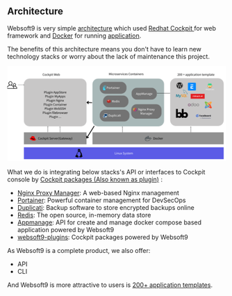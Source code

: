 ## Architecture

Websoft9 is very simple [architecture](https://www.canva.cn/design/DAFpI9loqzQ/hI_2vrtfoK7zJwauhJzipQ/view?utm_content=DAFpI9loqzQ&utm_campaign=designshare&utm_medium=link&utm_source=publishsharelink) which used [Redhat Cockpit ](https://cockpit-project.org/) for web framework and [Docker](https://www.docker.com/) for running [application](https://github.com/Websoft9/docker-library).  

The benefits of this architecture means you don't have to learn new technology stacks or worry about the lack of maintenance this project.

![Alt text](image/archi.png)


What we do is integrating below stacks's API or interfaces to Cockpit console by [Cockpit packages (Also known as plugin)](https://cockpit-project.org/guide/latest/packages.html) :  

- [Nginx Proxy Manager](https://nginxproxymanager.com/): A web-based Nginx management
- [Portainer](https://www.portainer.io/): Powerful container management for DevSecOps
- [Duplicati](https://www.duplicati.com/): Backup software to store encrypted backups online
- [Redis](https://redis.io/): The open source, in-memory data store
- [Appmanage](https://github.com/Websoft9/websoft9/tree/main/appmanage): API for create and manage docker compose based application powered by Websoft9
- [websoft9-plugins](https://github.com/websoft9?q=plugin&type=all&language=&sort=): Cockpit packages powered by Websoft9

As Websoft9 is a complete product, we also offer:

* API
* CLI

And Websoft9 is more attractive to users is [200+ application templates](https://github.com/Websoft9/docker-library). 